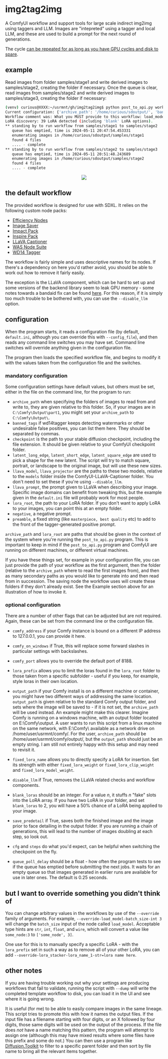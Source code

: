# img2tag2img
A ComfyUI workflow and support tools for large scale indirect img2img using taggers and LLM. Images are "intepreted" using a tagger and local LLM, and these are used to build a prompt for the next round of generations. 

The cycle [can be repeated for as long as you have GPU cycles and disk to spare](https://en.wikipedia.org/wiki/I_Am_Sitting_in_a_Room).
## example

Read images from folder samples/stage1 and write derived images to samples/stage2, creating the folder if necessary. Once the queue is clear, read images from samples/stage2 and write derived images to samples/stage3, creating the folder if necessary:

```sh
(venv) curious@XXXX:~/usrmnt/gh/img2tag2img$ python post_to_api.py workflows/i2t2i.sdxl.raw.json samples/stage1 samples/stage2 samples/stage3
Current configuration: {'archive_path': '/home/curious/sdoutput/', 'banned_tags': 'watermark, web_address', 'checkpoint': 'sdxl/ponyDiffusionV6XL_v6StartWithThisOne.safetensors', 'comfy_address': '127.0.0.1', 'comfy_on_windows': True, 'comfy_port': '8188', 'llava_model': 'llama/llava-v1.5-7b-Q4_K', 'llava_projector': 'llama/llava-v1.5-7b-mmproj-Q4_0', 'llava_prompt': 'Please describe this image in detail.', 'lora_prefix': 'pony/style/', 'lora_root': '/home/curious/lora/', 'negative': 'head_out_of_frame, 3d', 'output_path': '', 'preamble': 'score_9, score_8_up, score_7_up, score_6_up, score_5_up, score_4_up, rating_safe'}
Workflow comment was: What you MUST provide to this workflow: load_model.base_ckpt_name; save_image.modelname; preamble.string, negative_prompt.string, full_path.string, wd14_tagger.exclude_tags, llava_tagger.model, llava_tagger.mm_proj, llava_tagger.prompt, seed.seed, image_loader.image_data
LoRA discovery: 39 LoRA detected (including 'blank' LoRA options).
** standing by to run workflow from samples/stage1 to samples/stage2
   queue has emptied, time is 2024-05-11 20:47:54.453331
   enumerating images in /home/curious/sdoutput/samples/stage1
   found 4 files
   .... - complete
** standing by to run workflow from samples/stage2 to samples/stage3
   queue has emptied, time is 2024-05-11 20:51:48.243689
   enumerating images in /home/curious/sdoutput/samples/stage2
   found 4 files
   .... - complete
```

<p align="center">
<img src="https://github.com/curiousjp/img2tag2img/assets/48515264/ba286898-52b9-4faf-a320-6745730fc087"/>
</p>

## the default workflow

The provided workflow is designed for use with SDXL. It relies on the following custom node packs:

* [Efficiency Nodes](https://github.com/jags111/efficiency-nodes-comfyui)
* [Image Saver](https://github.com/alexopus/ComfyUI-Image-Saver)
* [Impact Pack](https://github.com/ltdrdata/ComfyUI-Impact-Pack)
* [Inspire Pack](https://github.com/ltdrdata/ComfyUI-Inspire-Pack)
* [LLaVA Captioner](https://github.com/ceruleandeep/ComfyUI-LLaVA-Captioner)
* [WAS Node Suite](https://github.com/WASasquatch/was-node-suite-comfyui)
* [WD14 Tagger](https://github.com/pythongosssss/ComfyUI-WD14-Tagger)

The workflow is fairly simple and uses descriptive names for its nodes. If there's a dependency on here you'd rather avoid, you should be able to work out how to remove it fairly easily.

The exception is the LLaVA component, which can be hard to set up and some versions of the backend library seem to leak GPU memory - some notes towards a bandaid fix can be found [here](https://github.com/ceruleandeep/ComfyUI-LLaVA-Captioner/issues/11). For this reason, if it is simply too much trouble to be bothered with, you can use the `--disable_llm` option.

## configuration

When the program starts, it reads a configuration file (by default, `default.ini`, although you can override this with `--config_file`), and then reads any command line switches you may have set. Command line switches will override anything given in the configuration file.

The program then loads the specified workflow file, and begins to modify it with the values taken from the configuration file and the switches. 

### mandatory configuration

Some configuration settings have default values, but others must be set, either in the file on the command line, for the program to run:

* `archive_path` when specifying the folders of images to read from and write to, they are given relative to this folder. So, if your images are in `C:\Comfy\Output\part1`, you might set your `archive_path` to `C:\Comfy\Output\`.
* `banned_tags` if wd14tagger keeps detecting watermarks or other undesirable false positives, you can list them here. They should be separated by commas.
* `checkpoint` is the path to your stable diffusion checkpoint, including the file extension. It should be given relative to your ComfyUI checkpoint folder.
* `latent_long_edge`, `latent_short_edge`, `latent_square_edge` are used to pick a shape for the new latent. The script will try to match square, portrait, or landscape to the original image, but will use these new sizes.
* `llava_model`, `llava_projector` are the paths to these two models, relative to the `models` folder inside the ComfyUI-LLaVA-Captioner folder. You don't need to set these if you're using `--disable_llm`.
* `llava_prompt`, the prompt given to LLaVA when describing your image. Specific image domains can benefit from tweaking this, but the example given in the `default.ini` file will probably work for most people.
* `lora_root`, the path to your LoRA folder. If you don't want to apply LoRA to your images, you can point this at an empty folder.
* `negative`, a negative prompt.
* `preamble`, a fixed string (like `masterpiece, best quality` etc) to add to the front of the tagger-generated positive prompt.

`archive_path` and `lora_root` are paths that should be given in the context of the system where you're running the `post_to_api.py` program. This is important to keep in mind if the `post_to_api.py` program and ComfyUI are running on different machines, or different virtual machines.

If you have these things set, for example in your configuration file, you can just provide the path of your workflow as the first argument, then the folder (relative to the `archive_path` where to read the first images from), and then as many secondary paths as you would like to generate into and then read from in succession. The saving node the workflow uses will create these folders if they don't already exist. See the Example section above for an illustration of how to invoke it.

### optional configuration

There are a number of other flags that can be adjusted but are not required. Again, these can be set from the command line or the configuration file.

* `comfy_address` if your Comfy instance is bound on a different IP address to 127.0.0.1, you can provide it here.
* `comfy_on_windows` if True, this will replace some forward slashes in particular settings with backslashes.
* `comfy_port` allows you to override the default port of 8188.
* `lora_prefix` allows you to limit the loras found in the `lora_root` folder to those taken from a specific subfolder - useful if you keep, for example, style loras in their own location.
* `output_path` if your Comfy install is on a different machine or container, you might have two different ways of addressing the same location. `output_path` is given relative to the standard Comfy output folder, and sets where the image will be saved to - if it is not set, the `archive_path` will be used instead. An example might make this clearer. Imagine Comfy is running on a windows machine, with an output folder located on E:\Comfy\output. A user wants to run this script from a linux machine on the same network, with E:\Comfy\ available as a network drive on /home/user/usrmnt/comfy/. For the user, `archive_path` should be /home/user/usrmnt/comfy/output/, but the `output_path` should just be an empty string. I am still not entirely happy with this setup and may need to revisit it.

* `fixed_lora_name` allows you to directly specify a LoRA for insertion. Set its strength with either `fixed_lora_weight` or `fixed_lora_clip_weight` and `fixed_lora_model_weight`.

* `disable_llm` if True, removes the LLaVA related checks and workflow components.
* `blank_loras` should be an integer. For a value _n_, it stuffs _n_ "fake" slots into the LoRA array. If you have two LoRA in your folder, and set `blank_loras` to 2, you will have a 50% chance of a LoRA being applied to your image.
* `save_predetail` if True, saves both the finished image and the image prior to face detailing in the output folder. If you are running a chain of generations, this will lead to the number of images doubling at each step, so look out.
* `cfg` and `steps` do what you'd expect, can be helpful when switching the checkpoint on the fly.
* `queue_poll_delay` should be a float - how often the program tests to see if the queue has emptied before submitting the next jobs. It waits for an empty queue so that images generated in earlier runs are available for use in later ones. The default is 0.25 seconds.

## but I want to override something you didn't think of

You can change arbitrary values in the workflows by use of the `--override` family of arguments. For example, `--override-load_model-batch_size-int 3` will change the `batch_size` input of the node called `load_model`. Acceptable type hints are `str`, `int`, `float`, and `wire`, which will convert a value like `some_node:3` to `['some_node', 3]`.

One use for this is to manually specify a specific LoRA - with the `lora_prefix` set in such a way as to remove all of your other LoRA, you can add `--override-lora_stacker-lora_name_1-str=lora name here`.

## other notes

If you are having trouble working out why your settings are producing workflows that fail to validate, running the script with `--dump` will write the completed template workflow to disk, you can load it in the UI and see where it is going wrong.

It is useful (for me) to be able to easily compare images in the same lineage. This script tries to promote this with how it names the output files. If the input file has a filename starting with four digits, or an X followed by four digits, those same digits will be used on the output of the process. If the file does _not_ have a name matching this pattern, the program will attempt to assign one (although this may have mixed results where some files have this prefix and some do not.) You can then use a program like [Diffusion.Toolkit](https://github.com/RupertAvery/DiffusionToolkit) to filter to a specific parent folder and then sort by file name to bring all the relevant items together.